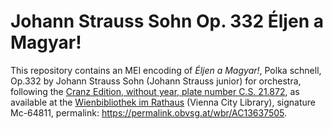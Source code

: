 # Johann Strauss Sohn Op. 332 Éljen a Magyar!

This repository contains an MEI encoding of *Éljen a Magyar!*, Polka schnell, Op.332 by Johann Strauss Sohn (Johann Strauss junior) for orchestra, following the [Cranz Edition, without year, plate number C.S. 21.872](https://permalink.obvsg.at/wbr/AC13637505), as available at the [Wienbibliothek im Rathaus](https://www.wienbibliothek.at) (Vienna City Library), signature Mc-64811, permalink: <https://permalink.obvsg.at/wbr/AC13637505>.
